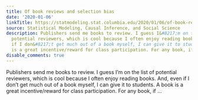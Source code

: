 ```yaml
---
title: Of book reviews and selection bias
date: '2020-01-06'
linkTitle: https://statmodeling.stat.columbia.edu/2020/01/06/of-book-reviews-and-selection-bias/
source: Statistical Modeling, Causal Inference, and Social Science
description: Publishers send me books to review. I guess I&#8217;m on the list of
  potential reviewers, which is cool because I often enjoy reading books. And, even
  if I don&#8217;t get much out of a book myself, I can give it to students. A book
  is a great incentive/reward for class participation. For any book, if ...
disable_comments: true
---
```

Publishers send me books to review. I guess I&#8217;m on the list of potential reviewers, which is cool because I often enjoy reading books. And, even if I don&#8217;t get much out of a book myself, I can give it to students. A book is a great incentive/reward for class participation. For any book, if ...